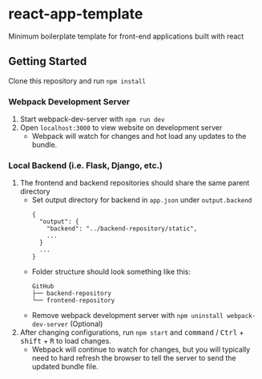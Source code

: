 # react-app-template
Minimum boilerplate template for front-end applications built with react

## Getting Started
Clone this repository and run `npm install`

### Webpack Development Server
1. Start webpack-dev-server with `npm run dev`
2. Open `localhost:3000` to view website on development server
    * Webpack will watch for changes and hot load any updates to the bundle.

### Local Backend (i.e. Flask, Django, etc.)
1. The frontend and backend repositories should share the same parent directory
    * Set output directory for backend in `app.json` under `output.backend`
      ```
      {
        "output": {
          "backend": "../backend-repository/static",
          ...
        }
        ...
      } 
      ```
    * Folder structure should look something like this:
      ```
      GitHub
      ├── backend-repository
      └── frontend-repository
      ```
    * Remove webpack development server with `npm uninstall webpack-dev-server` (Optional) 
2. After changing configurations, run `npm start` and <kbd>command</kbd> / <kbd>Ctrl</kbd> + <kbd>shift</kbd> + <kbd>R</kbd> to load changes.
    * Webpack will continue to watch for changes, but you will typically need to hard refresh the browser to tell the server to send the updated bundle file.